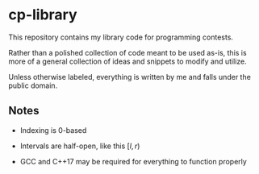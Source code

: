 # cp-library

This repository contains my library code for programming contests.

Rather than a polished collection of code meant to be used as-is, this is more of a general collection of ideas and snippets to modify and utilize.

Unless otherwise labeled, everything is written by me and falls under the public domain.

## Notes

- Indexing is 0-based

- Intervals are half-open, like this $[l, r)$

- GCC and C++17 may be required for everything to function properly
